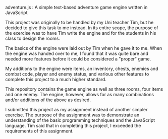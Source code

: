 adventure.js : A simple text-based adventure game engine written in JavaScript

This project was originally to be handled by my Uni teacher Tim, but he decided to give this task to me instead.
In its entire scope, the purpose of the exercise was to have Tim write the engine and for the students in his class to design the rooms.

The basics of the engine were laid out by Tim when he gave it to me.
When the engine was handed over to me, I found that it was quite bare and needed more features before it could be considered a "proper" game.

My additions to the engine were items, an inventory, chests, enemies and combat code,
player and enemy status, and various other features to complete this project to a much higher standard.

This repository contains the game engine as well as three rooms, four items and one enemy.
The engine, however, allows for as many combinations and/or additions of the above as desired.

I submitted this project as my assignment instead of another simpler exercise.
The purpose of the assignment was to demonstrate an understanding of the basic programming techniques and the JavaScript language.
Tim said that in completing this project, I exceeded the requirements of this assignment.